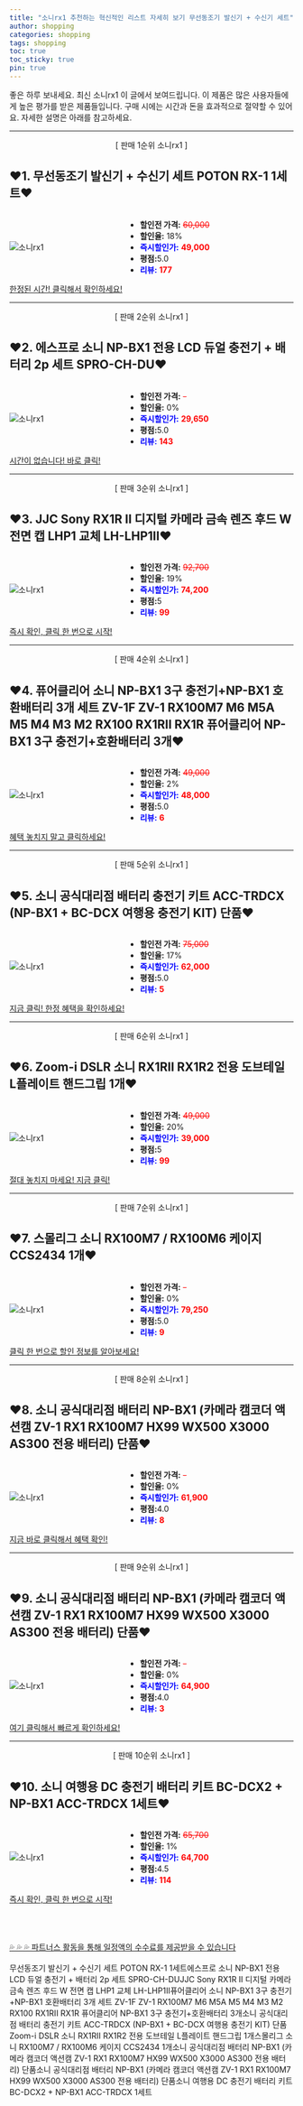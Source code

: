 ```yaml
---
title: "소니rx1 추천하는 혁신적인 리스트 자세히 보기 무선동조기 발신기 + 수신기 세트"
author: shopping
categories: shopping
tags: shopping
toc: true
toc_sticky: true
pin: true
---
```

좋은 하루 보내세요. 최신 소니rx1 이 글에서 보여드립니다. 이 제품은 많은 사용자들에게 높은 평가를 받은 제품들입니다. 구매 시에는 시간과 돈을 효과적으로 절약할 수 있어요. 자세한 설명은 아래를 참고하세요.

---
<p class="toplist" style="margin: 0 auto; display: block; width: fit-content;">[ 판매 1순위 소니rx1 ]</p>

<h2><strong>❤️1. 무선동조기 발신기 + 수신기 세트 POTON RX-1 1세트❤️</strong></h2>

<div style="display: flex; align-items: center;">
    <div style="flex: 0.4;">
        <img src="https://thumbnail9.coupangcdn.com/thumbnails/remote/230x230ex/image/vendor_inventory/0578/aff07af9e15f6df6b5a5f30c7fd47c79a032a225bc63a56e7e0ed23f88c1.jpg" alt="소니rx1" style="max-width: 100%;">
    </div>
    <div style="flex: 0.6; margin-left: 10px;">
        <ul>
            <li><strong>할인전 가격:</strong> <del style="color: red;">60,000</del></li>
            <li><strong>할인율:</strong> 18%</li>
            <li><span style='color:blue'><strong>즉시할인가:</strong></span> <span style='color:red'><strong>49,000</strong></span></li>
            <li><strong>평점:</strong>5.0</li>
            <li><span style='color:blue'><strong>리뷰:</strong></span> <span style='color:red'><strong>177</strong></span></li>
        </ul>
    </div>
</div>
<div class="center">
    <a href="https://William4Davisa.github.io?lptag=AF9450613&subid=githubio&pageKey=1297477681&traceid=V0-153&itemId=2310463419&vendorItemId=86052593643" class="myButton">
        한정된 시간! 클릭해서 확인하세요!
    </a>
</div>


---
<p class="toplist" style="margin: 0 auto; display: block; width: fit-content;">[ 판매 2순위 소니rx1 ]</p>

<h2><strong>❤️2. 에스프로 소니 NP-BX1 전용 LCD 듀얼 충전기 + 배터리 2p 세트 SPRO-CH-DU❤️</strong></h2>

<div style="display: flex; align-items: center;">
    <div style="flex: 0.4;">
        <img src="https://thumbnail9.coupangcdn.com/thumbnails/remote/230x230ex/image/retail/images/2020/07/28/17/6/ccb66c67-cb04-4cde-8de2-fb6ad0936746.jpg" alt="소니rx1" style="max-width: 100%;">
    </div>
    <div style="flex: 0.6; margin-left: 10px;">
        <ul>
            <li><strong>할인전 가격:</strong> <del style="color: red;">-</del></li>
            <li><strong>할인율:</strong> 0%</li>
            <li><span style='color:blue'><strong>즉시할인가:</strong></span> <span style='color:red'><strong>29,650</strong></span></li>
            <li><strong>평점:</strong>5.0</li>
            <li><span style='color:blue'><strong>리뷰:</strong></span> <span style='color:red'><strong>143</strong></span></li>
        </ul>
    </div>
</div>
<div class="center">
    <a href="https://William4Davisa.github.io?lptag=AF9450613&subid=githubio&pageKey=2015911298&traceid=V0-153&itemId=3429265383&vendorItemId=71415791252" class="myButton">
        시간이 없습니다! 바로 클릭!
    </a>
</div>


---
<p class="toplist" style="margin: 0 auto; display: block; width: fit-content;">[ 판매 3순위 소니rx1 ]</p>

<h2><strong>❤️3. JJC Sony RX1R II 디지털 카메라 금속 렌즈 후드 W 전면 캡 LHP1 교체 LH-LHP1II❤️</strong></h2>

<div style="display: flex; align-items: center;">
    <div style="flex: 0.4;">
        <img src="https://thumbnail10.coupangcdn.com/thumbnails/remote/230x230ex/image/vendor_inventory/9eca/b2f9b397309d69522bd83dbc876a2dc72d2d1f5b80fa574a39ea73bcc2a7.jpg" alt="소니rx1" style="max-width: 100%;">
    </div>
    <div style="flex: 0.6; margin-left: 10px;">
        <ul>
            <li><strong>할인전 가격:</strong> <del style="color: red;">92,700</del></li>
            <li><strong>할인율:</strong> 19%</li>
            <li><span style='color:blue'><strong>즉시할인가:</strong></span> <span style='color:red'><strong>74,200</strong></span></li>
            <li><strong>평점:</strong>5</li>
            <li><span style='color:blue'><strong>리뷰:</strong></span> <span style='color:red'><strong>99</strong></span></li>
        </ul>
    </div>
</div>
<div class="center">
    <a href="https://William4Davisa.github.io?lptag=AF9450613&subid=githubio&pageKey=8122156581&traceid=V0-153&itemId=23041121353&vendorItemId=90776693451" class="myButton">
        즉시 확인, 클릭 한 번으로 시작!
    </a>
</div>


---
<p class="toplist" style="margin: 0 auto; display: block; width: fit-content;">[ 판매 4순위 소니rx1 ]</p>

<h2><strong>❤️4. 퓨어클리어 소니 NP-BX1 3구 충전기+NP-BX1 호환배터리 3개 세트 ZV-1F ZV-1 RX100M7 M6 M5A M5 M4 M3 M2 RX100 RX1RII RX1R 퓨어클리어 NP-BX1 3구 충전기+호환배터리 3개❤️</strong></h2>

<div style="display: flex; align-items: center;">
    <div style="flex: 0.4;">
        <img src="https://thumbnail10.coupangcdn.com/thumbnails/remote/230x230ex/image/vendor_inventory/5002/6a23e4ec730487bbab9dac4166cb12b8726d5c411d633a85d4f24626009e.jpg" alt="소니rx1" style="max-width: 100%;">
    </div>
    <div style="flex: 0.6; margin-left: 10px;">
        <ul>
            <li><strong>할인전 가격:</strong> <del style="color: red;">49,000</del></li>
            <li><strong>할인율:</strong> 2%</li>
            <li><span style='color:blue'><strong>즉시할인가:</strong></span> <span style='color:red'><strong>48,000</strong></span></li>
            <li><strong>평점:</strong>5.0</li>
            <li><span style='color:blue'><strong>리뷰:</strong></span> <span style='color:red'><strong>6</strong></span></li>
        </ul>
    </div>
</div>
<div class="center">
    <a href="https://William4Davisa.github.io?lptag=AF9450613&subid=githubio&pageKey=7227869677&traceid=V0-153&itemId=18332956807&vendorItemId=87266129886" class="myButton">
        혜택 놓치지 말고 클릭하세요!
    </a>
</div>


---
<p class="toplist" style="margin: 0 auto; display: block; width: fit-content;">[ 판매 5순위 소니rx1 ]</p>

<h2><strong>❤️5. 소니 공식대리점 배터리 충전기 키트 ACC-TRDCX (NP-BX1 + BC-DCX 여행용 충전기 KIT) 단품❤️</strong></h2>

<div style="display: flex; align-items: center;">
    <div style="flex: 0.4;">
        <img src="https://thumbnail10.coupangcdn.com/thumbnails/remote/230x230ex/image/vendor_inventory/a0b2/672fb45136020533a381b10779261cb46cd1467597164b5411e3f8c29406.jpg" alt="소니rx1" style="max-width: 100%;">
    </div>
    <div style="flex: 0.6; margin-left: 10px;">
        <ul>
            <li><strong>할인전 가격:</strong> <del style="color: red;">75,000</del></li>
            <li><strong>할인율:</strong> 17%</li>
            <li><span style='color:blue'><strong>즉시할인가:</strong></span> <span style='color:red'><strong>62,000</strong></span></li>
            <li><strong>평점:</strong>5.0</li>
            <li><span style='color:blue'><strong>리뷰:</strong></span> <span style='color:red'><strong>5</strong></span></li>
        </ul>
    </div>
</div>
<div class="center">
    <a href="https://William4Davisa.github.io?lptag=AF9450613&subid=githubio&pageKey=7188742639&traceid=V0-153&itemId=18145404838&vendorItemId=87123458814" class="myButton">
        지금 클릭! 한정 혜택을 확인하세요!
    </a>
</div>


---
<p class="toplist" style="margin: 0 auto; display: block; width: fit-content;">[ 판매 6순위 소니rx1 ]</p>

<h2><strong>❤️6. Zoom-i DSLR 소니 RX1RII RX1R2 전용 도브테일 L플레이트 핸드그립 1개❤️</strong></h2>

<div style="display: flex; align-items: center;">
    <div style="flex: 0.4;">
        <img src="https://thumbnail9.coupangcdn.com/thumbnails/remote/230x230ex/image/vendor_inventory/0301/0f71cff6331edd4234e559066480f18d9a5901301088eb5f1f074bfe98c4.png" alt="소니rx1" style="max-width: 100%;">
    </div>
    <div style="flex: 0.6; margin-left: 10px;">
        <ul>
            <li><strong>할인전 가격:</strong> <del style="color: red;">49,000</del></li>
            <li><strong>할인율:</strong> 20%</li>
            <li><span style='color:blue'><strong>즉시할인가:</strong></span> <span style='color:red'><strong>39,000</strong></span></li>
            <li><strong>평점:</strong>5</li>
            <li><span style='color:blue'><strong>리뷰:</strong></span> <span style='color:red'><strong>99</strong></span></li>
        </ul>
    </div>
</div>
<div class="center">
    <a href="https://William4Davisa.github.io?lptag=AF9450613&subid=githubio&pageKey=7760139084&traceid=V0-153&itemId=20924439832&vendorItemId=87991249312" class="myButton">
        절대 놓치지 마세요! 지금 클릭!
    </a>
</div>


---
<p class="toplist" style="margin: 0 auto; display: block; width: fit-content;">[ 판매 7순위 소니rx1 ]</p>

<h2><strong>❤️7. 스몰리그 소니 RX100M7 / RX100M6 케이지 CCS2434 1개❤️</strong></h2>

<div style="display: flex; align-items: center;">
    <div style="flex: 0.4;">
        <img src="https://thumbnail7.coupangcdn.com/thumbnails/remote/230x230ex/image/retail/images/2021/01/14/10/8/186bfb8d-b2da-45c4-94d9-af04e39edd93.jpg" alt="소니rx1" style="max-width: 100%;">
    </div>
    <div style="flex: 0.6; margin-left: 10px;">
        <ul>
            <li><strong>할인전 가격:</strong> <del style="color: red;">-</del></li>
            <li><strong>할인율:</strong> 0%</li>
            <li><span style='color:blue'><strong>즉시할인가:</strong></span> <span style='color:red'><strong>79,250</strong></span></li>
            <li><strong>평점:</strong>5.0</li>
            <li><span style='color:blue'><strong>리뷰:</strong></span> <span style='color:red'><strong>9</strong></span></li>
        </ul>
    </div>
</div>
<div class="center">
    <a href="https://William4Davisa.github.io?lptag=AF9450613&subid=githubio&pageKey=4796554196&traceid=V0-153&itemId=6152506946&vendorItemId=73448722409" class="myButton">
        클릭 한 번으로 할인 정보를 알아보세요!
    </a>
</div>


---
<p class="toplist" style="margin: 0 auto; display: block; width: fit-content;">[ 판매 8순위 소니rx1 ]</p>

<h2><strong>❤️8. 소니 공식대리점 배터리 NP-BX1 (카메라 캠코더 액션캠 ZV-1 RX1 RX100M7 HX99 WX500 X3000 AS300 전용 배터리) 단품❤️</strong></h2>

<div style="display: flex; align-items: center;">
    <div style="flex: 0.4;">
        <img src="https://thumbnail8.coupangcdn.com/thumbnails/remote/230x230ex/image/vendor_inventory/425d/211cf42b1a27d8cb80f897808781b32c2a3146351fdd96e0404638bc5ea8.jpg" alt="소니rx1" style="max-width: 100%;">
    </div>
    <div style="flex: 0.6; margin-left: 10px;">
        <ul>
            <li><strong>할인전 가격:</strong> <del style="color: red;">-</del></li>
            <li><strong>할인율:</strong> 0%</li>
            <li><span style='color:blue'><strong>즉시할인가:</strong></span> <span style='color:red'><strong>61,900</strong></span></li>
            <li><strong>평점:</strong>4.0</li>
            <li><span style='color:blue'><strong>리뷰:</strong></span> <span style='color:red'><strong>8</strong></span></li>
        </ul>
    </div>
</div>
<div class="center">
    <a href="https://William4Davisa.github.io?lptag=AF9450613&subid=githubio&pageKey=6715976807&traceid=V0-153&itemId=15607833050&vendorItemId=80316128272" class="myButton">
        지금 바로 클릭해서 혜택 확인!
    </a>
</div>


---
<p class="toplist" style="margin: 0 auto; display: block; width: fit-content;">[ 판매 9순위 소니rx1 ]</p>

<h2><strong>❤️9. 소니 공식대리점 배터리 NP-BX1 (카메라 캠코더 액션캠 ZV-1 RX1 RX100M7 HX99 WX500 X3000 AS300 전용 배터리) 단품❤️</strong></h2>

<div style="display: flex; align-items: center;">
    <div style="flex: 0.4;">
        <img src="https://thumbnail8.coupangcdn.com/thumbnails/remote/230x230ex/image/vendor_inventory/425d/211cf42b1a27d8cb80f897808781b32c2a3146351fdd96e0404638bc5ea8.jpg" alt="소니rx1" style="max-width: 100%;">
    </div>
    <div style="flex: 0.6; margin-left: 10px;">
        <ul>
            <li><strong>할인전 가격:</strong> <del style="color: red;">-</del></li>
            <li><strong>할인율:</strong> 0%</li>
            <li><span style='color:blue'><strong>즉시할인가:</strong></span> <span style='color:red'><strong>64,900</strong></span></li>
            <li><strong>평점:</strong>4.0</li>
            <li><span style='color:blue'><strong>리뷰:</strong></span> <span style='color:red'><strong>3</strong></span></li>
        </ul>
    </div>
</div>
<div class="center">
    <a href="https://William4Davisa.github.io?lptag=AF9450613&subid=githubio&pageKey=6715976777&traceid=V0-153&itemId=15607832908&vendorItemId=80316128979" class="myButton">
        여기 클릭해서 빠르게 확인하세요!
    </a>
</div>


---
<p class="toplist" style="margin: 0 auto; display: block; width: fit-content;">[ 판매 10순위 소니rx1 ]</p>

<h2><strong>❤️10. 소니 여행용 DC 충전기 배터리 키트 BC-DCX2 + NP-BX1 ACC-TRDCX 1세트❤️</strong></h2>

<div style="display: flex; align-items: center;">
    <div style="flex: 0.4;">
        <img src="https://thumbnail8.coupangcdn.com/thumbnails/remote/230x230ex/image/product/image/vendoritem/2019/03/21/3742825643/b62c4ec0-e75b-4702-ba83-cf601fba1bca.jpg" alt="소니rx1" style="max-width: 100%;">
    </div>
    <div style="flex: 0.6; margin-left: 10px;">
        <ul>
            <li><strong>할인전 가격:</strong> <del style="color: red;">65,700</del></li>
            <li><strong>할인율:</strong> 1%</li>
            <li><span style='color:blue'><strong>즉시할인가:</strong></span> <span style='color:red'><strong>64,700</strong></span></li>
            <li><strong>평점:</strong>4.5</li>
            <li><span style='color:blue'><strong>리뷰:</strong></span> <span style='color:red'><strong>114</strong></span></li>
        </ul>
    </div>
</div>
<div class="center">
    <a href="https://William4Davisa.github.io?lptag=AF9450613&subid=githubio&pageKey=98334988&traceid=V0-153&itemId=301644345&vendorItemId=3742825643" class="myButton">
        즉시 확인, 클릭 한 번으로 시작!
    </a>
</div>

<br><br><br>[💦 💦 💦 파트너스 활동을 통해 일정액의 수수료를 제공받을 수 있습니다](https://link.coupang.com/a/bcpT2c)<br><br>무선동조기 발신기 + 수신기 세트 POTON RX-1 1세트에스프로 소니 NP-BX1 전용 LCD 듀얼 충전기 + 배터리 2p 세트 SPRO-CH-DUJJC Sony RX1R II 디지털 카메라 금속 렌즈 후드 W 전면 캡 LHP1 교체 LH-LHP1II퓨어클리어 소니 NP-BX1 3구 충전기+NP-BX1 호환배터리 3개 세트 ZV-1F ZV-1 RX100M7 M6 M5A M5 M4 M3 M2 RX100 RX1RII RX1R 퓨어클리어 NP-BX1 3구 충전기+호환배터리 3개소니 공식대리점 배터리 충전기 키트 ACC-TRDCX (NP-BX1 + BC-DCX 여행용 충전기 KIT) 단품Zoom-i DSLR 소니 RX1RII RX1R2 전용 도브테일 L플레이트 핸드그립 1개스몰리그 소니 RX100M7 / RX100M6 케이지 CCS2434 1개소니 공식대리점 배터리 NP-BX1 (카메라 캠코더 액션캠 ZV-1 RX1 RX100M7 HX99 WX500 X3000 AS300 전용 배터리) 단품소니 공식대리점 배터리 NP-BX1 (카메라 캠코더 액션캠 ZV-1 RX1 RX100M7 HX99 WX500 X3000 AS300 전용 배터리) 단품소니 여행용 DC 충전기 배터리 키트 BC-DCX2 + NP-BX1 ACC-TRDCX 1세트